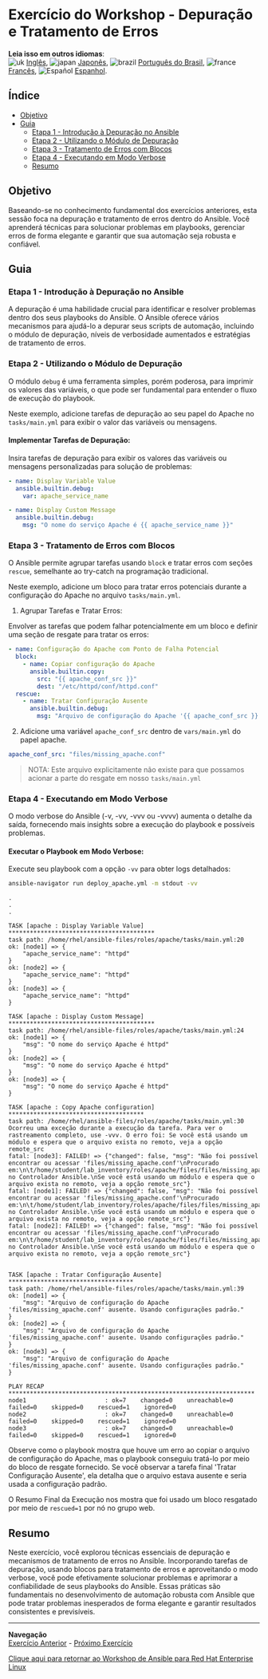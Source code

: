 # Exercício do Workshop - Depuração e Tratamento de Erros

**Leia isso em outros idiomas**:
<br>![uk](../../../images/uk.png) [Inglês](README.md), ![japan](../../../images/japan.png) [Japonês](README.ja.md), ![brazil](../../../images/brazil.png) [Português do Brasil](README.pt-br.md), ![france](../../../images/fr.png) [Francês](README.fr.md), ![Español](../../../images/col.png) [Espanhol](README.es.md).

## Índice

- [Objetivo](#objetivo)
- [Guia](#guia)
  - [Etapa 1 - Introdução à Depuração no Ansible](#etapa-1---introdução-à-depuração-no-ansible)
  - [Etapa 2 - Utilizando o Módulo de Depuração](#etapa-2---utilizando-o-módulo-de-depuração)
  - [Etapa 3 - Tratamento de Erros com Blocos](#etapa-3---tratamento-de-erros-com-blocos)
  - [Etapa 4 - Executando em Modo Verbose](#etapa-4---executando-em-modo-verbose)
  - [Resumo](#resumo)

## Objetivo

Baseando-se no conhecimento fundamental dos exercícios anteriores, esta sessão foca na depuração e tratamento de erros dentro do Ansible. Você aprenderá técnicas para solucionar problemas em playbooks, gerenciar erros de forma elegante e garantir que sua automação seja robusta e confiável.

## Guia

### Etapa 1 - Introdução à Depuração no Ansible

A depuração é uma habilidade crucial para identificar e resolver problemas dentro dos seus playbooks do Ansible. O Ansible oferece vários mecanismos para ajudá-lo a depurar seus scripts de automação, incluindo o módulo de depuração, níveis de verbosidade aumentados e estratégias de tratamento de erros.

### Etapa 2 - Utilizando o Módulo de Depuração

O módulo `debug` é uma ferramenta simples, porém poderosa, para imprimir os valores das variáveis, o que pode ser fundamental para entender o fluxo de execução do playbook.

Neste exemplo, adicione tarefas de depuração ao seu papel do Apache no `tasks/main.yml` para exibir o valor das variáveis ou mensagens.

#### Implementar Tarefas de Depuração:

Insira tarefas de depuração para exibir os valores das variáveis ou mensagens personalizadas para solução de problemas:

```yaml
- name: Display Variable Value
  ansible.builtin.debug:
    var: apache_service_name

- name: Display Custom Message
  ansible.builtin.debug:
    msg: "O nome do serviço Apache é {{ apache_service_name }}"
```

### Etapa 3 - Tratamento de Erros com Blocos

O Ansible permite agrupar tarefas usando `block` e tratar erros com seções `rescue`, semelhante ao try-catch na programação tradicional.

Neste exemplo, adicione um bloco para tratar erros potenciais durante a configuração do Apache no arquivo `tasks/main.yml`.

1. Agrupar Tarefas e Tratar Erros:

Envolver as tarefas que podem falhar potencialmente em um bloco e definir uma seção de resgate para tratar os erros:

```yaml
- name: Configuração do Apache com Ponto de Falha Potencial
  block:
    - name: Copiar configuração do Apache
      ansible.builtin.copy:
        src: "{{ apache_conf_src }}"
        dest: "/etc/httpd/conf/httpd.conf"
  rescue:
    - name: Tratar Configuração Ausente
      ansible.builtin.debug:
        msg: "Arquivo de configuração do Apache '{{ apache_conf_src }}' ausente. Usando configurações padrão."
```

2. Adicione uma variável `apache_conf_src` dentro de `vars/main.yml` do papel apache.

```yaml
apache_conf_src: "files/missing_apache.conf"
```

> NOTA: Este arquivo explicitamente não existe para que possamos acionar a parte do resgate em nosso `tasks/main.yml`

### Etapa 4 - Executando em Modo Verbose

O modo verbose do Ansible (-v, -vv, -vvv ou -vvvv) aumenta o detalhe da saída, fornecendo mais insights sobre a execução do playbook e possíveis problemas.

#### Executar o Playbook em Modo Verbose:

Execute seu playbook com a opção `-vv` para obter logs detalhados:

```bash
ansible-navigator run deploy_apache.yml -m stdout -vv
```

```
.
.
.

TASK [apache : Display Variable Value] *****************************************
task path: /home/rhel/ansible-files/roles/apache/tasks/main.yml:20
ok: [node1] => {
    "apache_service_name": "httpd"
}
ok: [node2] => {
    "apache_service_name": "httpd"
}
ok: [node3] => {
    "apache_service_name": "httpd"
}

TASK [apache : Display Custom Message] *****************************************
task path: /home/rhel/ansible-files/roles/apache/tasks/main.yml:24
ok: [node1] => {
    "msg": "O nome do serviço Apache é httpd"
}
ok: [node2] => {
    "msg": "O nome do serviço Apache é httpd"
}
ok: [node3] => {
    "msg": "O nome do serviço Apache é httpd"
}

TASK [apache : Copy Apache configuration] **************************************
task path: /home/rhel/ansible-files/roles/apache/tasks/main.yml:30
Ocorreu uma exceção durante a execução da tarefa. Para ver o rastreamento completo, use -vvv. O erro foi: Se você está usando um módulo e espera que o arquivo exista no remoto, veja a opção remote_src
fatal: [node3]: FAILED! => {"changed": false, "msg": "Não foi possível encontrar ou acessar 'files/missing_apache.conf'\nProcurado em:\n\t/home/student/lab_inventory/roles/apache/files/files/missing_apache.conf\n\t/home/student/lab_inventory/roles/apache/files/missing_apache.conf\n\t/home/student/lab_inventory/roles/apache/tasks/files/files/missing_apache.conf\n\t/home/student/lab_inventory/roles/apache/tasks/files/missing_apache.conf\n\t/home/student/lab_inventory/files/files/missing_apache.conf\n\t/home/student/lab_inventory/files/missing_apache.conf no Controlador Ansible.\nSe você está usando um módulo e espera que o arquivo exista no remoto, veja a opção remote_src"}
fatal: [node1]: FAILED! => {"changed": false, "msg": "Não foi possível encontrar ou acessar 'files/missing_apache.conf'\nProcurado em:\n\t/home/student/lab_inventory/roles/apache/files/files/missing_apache.conf\n\t/home/student/lab_inventory/roles/apache/files/missing_apache.conf\n\t/home/student/lab_inventory/roles/apache/tasks/files/files/missing_apache.conf\n\t/home/student/lab_inventory/roles/apache/tasks/files/missing_apache.conf\n\t/home/student/lab_inventory/files/files/missing_apache.conf\n\t/home/student/lab_inventory/files/missing_apache.conf no Controlador Ansible.\nSe você está usando um módulo e espera que o arquivo exista no remoto, veja a opção remote_src"}
fatal: [node2]: FAILED! => {"changed": false, "msg": "Não foi possível encontrar ou acessar 'files/missing_apache.conf'\nProcurado em:\n\t/home/student/lab_inventory/roles/apache/files/files/missing_apache.conf\n\t/home/student/lab_inventory/roles/apache/files/missing_apache.conf\n\t/home/student/lab_inventory/roles/apache/tasks/files/files/missing_apache.conf\n\t/home/student/lab_inventory/roles/apache/tasks/files/missing_apache.conf\n\t/home/student/lab_inventory/files/files/missing_apache.conf\n\t/home/student/lab_inventory/files/missing_apache.conf no Controlador Ansible.\nSe você está usando um módulo e espera que o arquivo exista no remoto, veja a opção remote_src"}


TASK [apache : Tratar Configuração Ausente] ***********************************
task path: /home/rhel/ansible-files/roles/apache/tasks/main.yml:39
ok: [node1] => {
    "msg": "Arquivo de configuração do Apache 'files/missing_apache.conf' ausente. Usando configurações padrão."
}
ok: [node2] => {
    "msg": "Arquivo de configuração do Apache 'files/missing_apache.conf' ausente. Usando configurações padrão."
}
ok: [node3] => {
    "msg": "Arquivo de configuração do Apache 'files/missing_apache.conf' ausente. Usando configurações padrão."
}

PLAY RECAP *********************************************************************
node1                      : ok=7    changed=0    unreachable=0    failed=0    skipped=0    rescued=1    ignored=0
node2                      : ok=7    changed=0    unreachable=0    failed=0    skipped=0    rescued=1    ignored=0
node3                      : ok=7    changed=0    unreachable=0    failed=0    skipped=0    rescued=1    ignored=0

```

Observe como o playbook mostra que houve um erro ao copiar o arquivo de configuração do Apache, mas o playbook conseguiu tratá-lo por meio do bloco de resgate fornecido. Se você observar a tarefa final 'Tratar Configuração Ausente', ela detalha que o arquivo estava ausente e seria usada a configuração padrão.

O Resumo Final da Execução nos mostra que foi usado um bloco resgatado por meio de `rescued=1` por nó no grupo web.

## Resumo

Neste exercício, você explorou técnicas essenciais de depuração e mecanismos de tratamento de erros no Ansible. Incorporando tarefas de depuração, usando blocos para tratamento de erros e aproveitando o modo verbose, você pode efetivamente solucionar problemas e aprimorar a confiabilidade de seus playbooks do Ansible. Essas práticas são fundamentais no desenvolvimento de automação robusta com Ansible que pode tratar problemas inesperados de forma elegante e garantir resultados consistentes e previsíveis.

---
**Navegação**
<br>
[Exercício Anterior](../1.7-role/README.pt-br.md) - [Próximo Exercício](../2.1-intro/README.pt-br.md)

[Clique aqui para retornar ao Workshop de Ansible para Red Hat Enterprise Linux](../README.md#section-1---ansible-engine-exercises)

